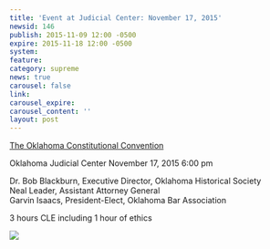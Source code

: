 ```yaml
---
title: 'Event at Judicial Center: November 17, 2015'
newsid: 146
publish: 2015-11-09 12:00 -0500
expire: 2015-11-18 12:00 -0500
system: 
feature: 
category: supreme
news: true
carousel: false
link: 
carousel_expire: 
carousel_content: ''
layout: post
---
```

<p><a href="http://www.oscn.net/static/constitutional-convention-cle.pdf" target="_blank">The Oklahoma Constitutional Convention</a></p>
<p>Oklahoma Judicial Center
November 17, 2015 
6:00 pm</p>
<p>Dr. Bob Blackburn, Executive Director, Oklahoma Historical Society<br>
Neal Leader, Assistant Attorney General<br>
Garvin Isaacs, President-Elect, Oklahoma Bar Association</p>
<p>3 hours CLE including 1 hour of ethics</p>
<img src="http://www.oscn.net/assets/img/const-cle.jpg" />